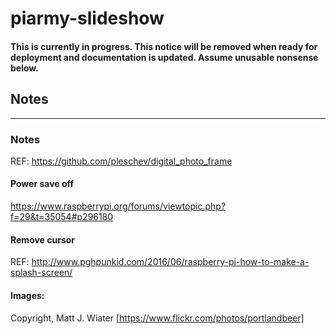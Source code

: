 # piarmy-slideshow

#### This is currently in progress. This notice will be removed when ready for deployment and documentation is updated. Assume unusable nonsense below.

## Notes

---

### Notes

REF: https://github.com/pleschev/digital_photo_frame

#### Power save off

https://www.raspberrypi.org/forums/viewtopic.php?f=29&t=35054#p296180

#### Remove cursor

REF: http://www.pghpunkid.com/2016/06/raspberry-pi-how-to-make-a-splash-screen/

#### Images:
Copyright, Matt J. Wiater [https://www.flickr.com/photos/portlandbeer]
